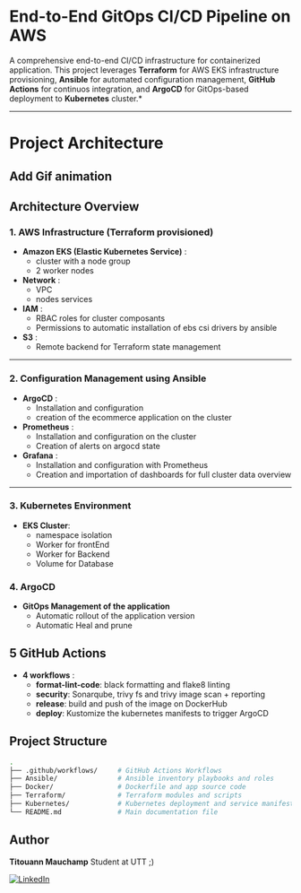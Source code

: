 # End-to-End GitOps CI/CD Pipeline on AWS

A comprehensive end-to-end CI/CD infrastructure for containerized application. This project leverages **Terraform** for AWS EKS infrastructure provisioning, **Ansible** for automated configuration management, **GitHub Actions** for continuos integration, and **ArgoCD** for GitOps-based deployment to **Kubernetes** cluster.*

---
# Project Architecture
Add Gif animation
---
## Architecture Overview

### 1. AWS Infrastructure (Terraform provisioned)
- **Amazon EKS (Elastic Kubernetes Service)** : 
    - cluster with a node group
    - 2 worker nodes
- **Network** :
    - VPC
    - nodes services
- **IAM** :
    - RBAC roles for cluster composants
    - Permissions to automatic installation of ebs csi drivers by ansible
- **S3** : 
    - Remote backend for Terraform state management
---

### 2. Configuration Management using Ansible
- **ArgoCD** : 
    - Installation and configuration
    - creation of the ecommerce application on the cluster
- **Prometheus** : 
    - Installation and configuration on the cluster
    - Creation of alerts on argocd state
- **Grafana** :
    - Installation and configuration with Prometheus
    - Creation and importation of dashboards for full cluster data overview
---

### 3. Kubernetes Environment
- **EKS Cluster**: 
    - namespace isolation
    - Worker for frontEnd
    - Worker for Backend
    - Volume for Database


### 4. ArgoCD
- **GitOps Management of the application**
    - Automatic rollout of the application version
    - Automatic Heal and prune


## 5 GitHub Actions
- **4 workflows** :
    - **format-lint-code**: black formatting and flake8 linting
    - **security**: Sonarqube, trivy fs and trivy image scan + reporting
    - **release**: build and push of the image on DockerHub
    - **deploy**: Kustomize the kubernetes manifests to trigger ArgoCD

## Project Structure 

```bash
.
├── .github/workflows/     # GitHub Actions Workflows
├── Ansible/               # Ansible inventory playbooks and roles
├── Docker/                # Dockerfile and app source code
├── Terraform/             # Terraform modules and scripts
├── Kubernetes/            # Kubernetes deployment and service manifests
└── README.md              # Main documentation file
```

## Author

**Titouann Mauchamp**
Student at UTT ;)

[![LinkedIn](https://img.shields.io/badge/LinkedIn-Connect-blue?logo=linkedin)](https://www.linkedin.com/in/titouann-mauchamp-a095ba224/)

